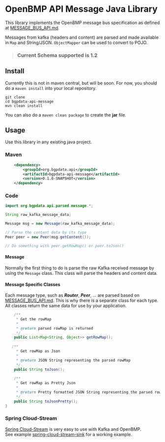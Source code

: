 # OpenBMP API Message Java Library

This library implements the OpenBMP message bus specification as defined at [MESSAGE_BUS_API.md](http://openbmp.org/#!docs/MESSAGE_BUS_API.md).
 
Messages from kafka (headers and content) are parsed and made available in ```Map``` and String/JSON.    ```ObjectMapper``` can be used to convert to POJO.

> ### Current Schema supported is 1.2

## Install
Currently this is not in maven central, but will be soon.  For now, you should do a ```maven install``` into your local repository.  

    git clone 
    cd bgpdata-api-message
    mvn clean install
    
   
 You can also do a ```maven clean package``` to create the **jar** file.
 
## Usage
 
Use this library in any existing java project.
 
### Maven

```xml
    <dependency>
        <groupId>org.bgpdata.api</groupId>
        <artifactId>bgpdata-api-message</artifactId>
        <version>0.1.0-SNAPSHOT</version>
    </dependency>
```
 
    
### Code

```java
import org.bgpdata.api.parsed.message.*;

String raw_kafka_message_data;

Message msg = new Message(raw_kafka_message_data);

// Parse the content data by its type
Peer peer = new Peer(msg.getContent());

// Do something with peer.getRowMap() or peer.toJson()

```

#### Message
Normally the first thing to do is parse the raw Kafka received message by using the ```Message``` class.  This class
will parse the headers and content data. 


#### Message Specific Classes
Each message type, such as ***Router***, ***Peer***, ... are parsed based on  [MESSAGE_BUS_API.md](http://openbmp.org/#!docs/MESSAGE_BUS_API.md).  This is why
there is a separate class for each type.  All classes return the same data for use by your application.  

```java
    /**
     * Get the rowMap
     *
     * @return parsed rowMap is returned
     */
    public List<Map<String, Object>> getRowMap();
    
   /**
     * Get rowMap as Json
     *
     * @return JSON String representing the parsed rowMap
     */
    public String toJson();
    
    /**
     * Get rowMap as Pretty Json
     *
     * @return Pretty formatted JSON String representing the parsed rowMap
     */
    public String toJsonPretty();
}

```


### Spring Cloud-Stream

[Spring Cloud-Stream](https://cloud.spring.io/spring-cloud-stream/) is very easy to use with Kafka and OpenBMP.  
See example [spring-cloud-stream-sink](examples/spring-cloud-stream-sink/README.md) for a working example.  



